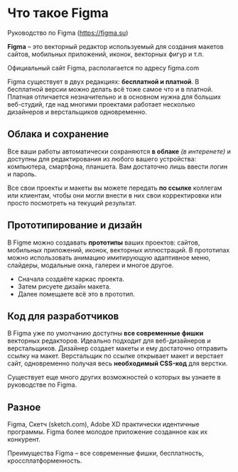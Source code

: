 # Что такое Figma
Руководство по Figma (https://figma.su)

**Figma** &ndash; это векторный редактор используемый для создания макетов сайтов, мобильных приложений, иконок, векторных фигур и т.п.

Официальный сайт Figma, располагается по адресу figma.com

Figma существует в двух редакциях: **бесплатной и платной**. В бесплатной версии можно делать всё тоже самое что и в платной. Платная отличается незначительно и в основном нужна для больших веб-студий, где над многими проектами работает несколько дизайнеров и верстальщиков одновременно.

## Облака и сохранение
Все ваши работы автоматически сохраняются **в облаке** *(в интеренете)* и доступны для редактирования из любого вашего устройства: компьютера, смартфона, планшета. Вам достаточно лишь ввести логин и пароль.

Все свои проекты и макеты вы можете передать **по ссылке** коллегам или клиентам, чтобы они могли внести в них свои корректировки или просто посмотреть на текущий результат.

## Прототипирование и дизайн
В Figme можно создавать **прототипы** ваших проектов: сайтов, мобильных приложений, иконок, векторных иллюстраций. В прототипах можно использовать анимацию имитирующую адаптивное меню, слайдеры, модальные окна, галереи и многое другое.

* Сначала создаёте каркас проекта.
* Затем рисуете дизайн макета.
* Далее помещаете всё это в прототип.

## Код для разработчиков
В Figma уже по умолчанию доступны **все современные фишки** векторных редакторов. Идеально подходит для веб-дизайнеров и верстальщиков. Дизайнер создает макеты и ему достаточно отправить ссылку на макет. Верстальщик по ссылке открывает макет и верстает сайт, одновременно получая весь **необходимый CSS-код** для верстки.

Существует еще много других возможностей о которых вы узнаете в руководстве по Figma.

## Разное
Figma, Скетч (sketch.com), Adobe XD практически идентичные программы. Figma более молодое приложение созданное как их конкурент.

Преимущества Figma &ndash; все современные фишки, бесплатность, кроссплатформенность.